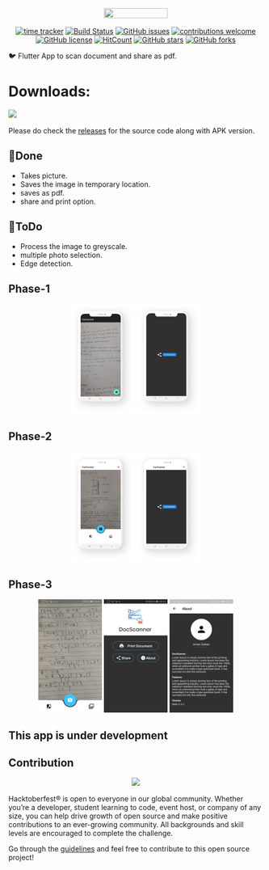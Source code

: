 <p align="center"><img width="50%" height="50%" src="images/logo.png"></p>

<div align="center">
  
[![time tracker](https://wakatime.com/badge/github/Aman-zishan/DocScanner.svg)](https://wakatime.com/badge/github/Aman-zishan/DocScanner)
[![Build Status](https://travis-ci.com/Aman-zishan/DocScanner.svg?branch=master)](https://travis-ci.com/Aman-zishan/DocScanner)
[![GitHub issues](https://img.shields.io/github/issues/Aman-zishan/DocScanner.svg)](https://GitHub.com/Aman-zishan/DocScanner/issues/)
[![contributions welcome](https://img.shields.io/badge/contributions-welcome-brightgreen.svg?style=flat)](https://github.com/Aman-zishan/DocScanner/issues)
[![GitHub license](https://img.shields.io/github/license/Aman-zishan/DocScanner.svg)](https://github.com/Aman-zishan/DocScanner/blob/master/LICENSE)
[![HitCount](http://hits.dwyl.com/Aman-zishan/DocScanner.svg?style=flat)](http://hits.dwyl.com/Aman-zishan/DocScanner)
[![GitHub stars](https://img.shields.io/github/stars/Aman-zishan/DocScanner)](https://github.com/Aman-zishan/DocScanner/stargazers)
[![GitHub forks](https://img.shields.io/github/forks/Aman-zishan/DocScanner)](https://github.com/Aman-zishan/DocScanner/network/members)

</div>


:bird: Flutter App to scan document and share as pdf.


# Downloads:

<a href="https://apt.izzysoft.de/fdroid/index/apk/com.example.DocScanner"><img src="https://gitlab.com/IzzyOnDroid/repo/-/raw/master/assets/IzzyOnDroid.png" width="15%"></a>

Please do check the [releases](https://github.com/Aman-zishan/DocScanner/releases) for the source code along with APK version.


## :dart:Done

* Takes picture.
* Saves the image in temporary location.
* saves as pdf.
* share and print option.


## :dart:ToDo
                                       
* Process the image to greyscale.
* multiple photo selection.
* Edge detection.

## Phase-1

<p align="center"><img width="25%" height="25%" src="demo/1.png">         <img width="25%" height="25%" src="demo/2.png" ></p>
  
  
## Phase-2

<p align="center"><img width="25%" height="25%" src="demo/3.png">         <img width="25%" height="25%" src="demo/4.png" ></p>


## Phase-3

<p align="center"><img width="25%" height="25%" src="demo/screen1.jpg">         <img width="25%" height="25%" src="demo/screen2.jpg" >         <img width="25%" height="25%" src="demo/screen3.jpg" ></p>




## This app is under development

## Contribution

<p align="center"><img src="https://hacktoberfestswaglist.com/img/Hacktoberfest_20.jpg" width="10%"></p>

Hacktoberfest® is open to everyone in our global community. Whether you’re a developer, student learning to code, event host, or company of any size, you can help drive growth of open source and make positive contributions to an ever-growing community. All backgrounds and skill levels are encouraged to complete the challenge.

Go through the [guidelines](https://github.com/Aman-zishan/DocScanner/blob/master/CONTRIBUTING.md) and feel free to contribute to this open source project!


